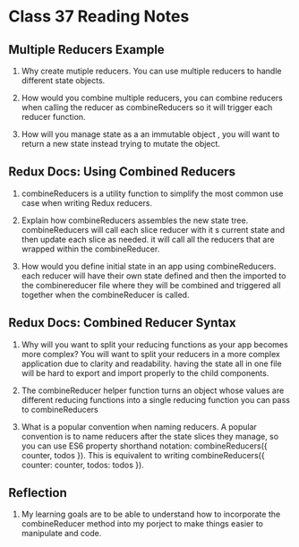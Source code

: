 # Class 37 Reading Notes

## Multiple Reducers Example

1)  Why create mutiple reducers. You can use multiple reducers to handle different state objects.

2)  How would you combine multiple reducers, you can combine reducers when calling the reducer as combineReducers so it will trigger each reducer function.

3)  How will you manage state as a an immutable object , you will want to return a new state instead trying to mutate the object.


## Redux Docs: Using Combined Reducers

1) combineReducers is a utility function to simplify the most common use case when writing Redux reducers.

2) Explain how combineReducers assembles the new state tree. combineReducers will call each slice reducer with it s current state and then update each slice as needed. it will call all the reducers that are wrapped within the combineReducer.

3) How would you define initial state in an app using combineReducers. each reducer will have their own state defined and then the imported to the combinereducer file where they will be combined and triggered all together when the combineReducer is called.


## Redux Docs: Combined Reducer Syntax

1) Why will you want to split your reducing functions as your app becomes more complex? You will want to split your reducers in a more complex application due to clarity and readability. having the state all in one file will be hard to export and import properly to the child components.

2) The combineReducer helper function turns an object whose values are different reducing functions into a single reducing function you can pass to combineReducers

3) What is a popular convention when naming reducers. A popular convention is to name reducers after the state slices they manage, so you can use ES6 property shorthand notation: combineReducers({ counter, todos }). This is equivalent to writing combineReducers({ counter: counter, todos: todos }).

## Reflection

1) My learning goals are to be able to understand how to incorporate the combineReducer method into my porject to make things easier to manipulate and code.
